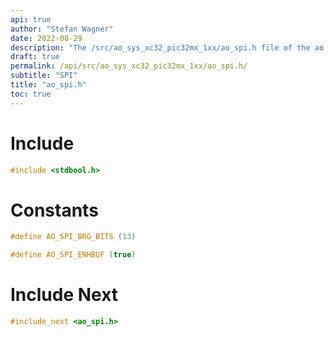 ```yaml
---
api: true
author: "Stefan Wagner"
date: 2022-08-29
description: "The /src/ao_sys_xc32_pic32mx_1xx/ao_spi.h file of the ao real-time operating system."
draft: true
permalink: /api/src/ao_sys_xc32_pic32mx_1xx/ao_spi.h/
subtitle: "SPI"
title: "ao_spi.h"
toc: true
---
```


# Include

```c
#include <stdbool.h>
```

# Constants

```c
#define AO_SPI_BRG_BITS (13)
```

```c
#define AO_SPI_ENHBUF (true)
```

# Include Next

```c
#include_next <ao_spi.h>
```
